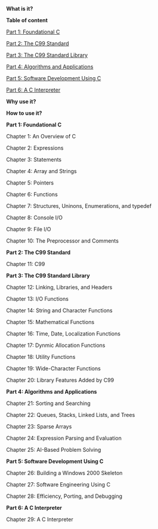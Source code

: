**What is it?**

**Table of content**

[Part 1: Foundational C](#Part1)

[Part 2: The C99 Standard](#Part2)

[Part 3: The C99 Standard Library](#Part3)

[Part 4: Algorithms and Applications](#Part4)

[Part 5: Software Development Using C](#Part5)

[Part 6: A C Interpreter](#Part6)

**Why use it?**

**How to use it?**

**<a name="Part1"></a>Part 1: Foundational C**

Chapter 1: An Overview of C

Chapter 2: Expressions

Chapter 3: Statements

Chapter 4: Array and Strings

Chapter 5: Pointers

Chapter 6: Functions

Chapter 7: Structures, Uninons, Enumerations, and typedef

Chapter 8: Console I/O

Chapter 9: File I/O

Chapter 10: The Preprocessor and Comments



**<a name="Part2"></a>Part 2: The C99 Standard**

Chapter 11: C99


**<a name="Part3"></a>Part 3: The C99 Standard Library**

Chapter 12: Linking, Libraries, and Headers

Chapter 13: I/O Functions

Chapter 14: String and Character Functions

Chapter 15: Mathematical Functions

Chapter 16: Time, Date, Localization Functions

Chapter 17: Dynmic Allocation Functions

Chapter 18: Utility Functions

Chapter 19: Wide-Character Functions

Chapter 20: Library Features Added by C99



**<a name="Part4"></a>Part 4: Algorithms and Applications**

Chapter 21: Sorting and Searching

Chapter 22: Queues, Stacks, Linked Lists, and Trees

Chapter 23: Sparse Arrays

Chapter 24: Expression Parsing and Evaluation

Chapter 25: 
AI-Based Problem Solving

**<a name="Part5"></a>Part 5: Software Development Using C**

Chapter 26: Building a Windows 2000 Skeleton

Chapter 27: Software Engineering Using C

Chapter 28: Efficiency, Porting, and Debugging



**<a name="Part6"></a>Part 6: A C Interpreter**

Chapter 29: A C Interpreter

